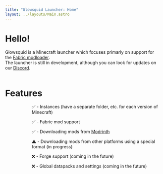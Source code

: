 ```yaml
---
title: "Glowsquid Launcher: Home"
layout: ../layouts/Main.astro
---
```


# Hello!
Glowsquid is a Minecraft launcher which focuses primarly on support for the [Fabric modloader](https://fabricmc.net). <br>
The launcher is still in development, although you can look for updates on our [Discord](https://discord.gg/7Rx9ks3N9w).
<br> <br>

# Features
<div style="text-align: left; margin-left: 17%;">
✅ - Instances (have a separate folder, etc. for each version of Minecraft) <br>

✅ - Fabric mod support <br>

✅ - Downloading mods from [Modrinth](https://modrinth.com/) <br>

⚠️ - Downloading mods from other platforms using a special format (in progress) <br>

❌ - Forge support (coming in the future) <br>

❌ - Global datapacks and settings (coming in the future) <br>
</div>
